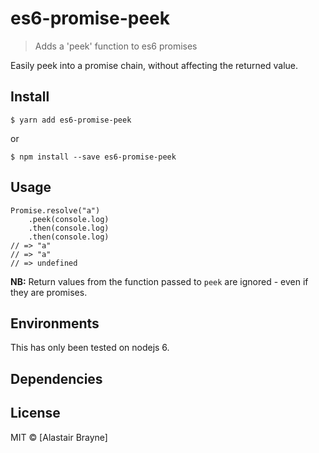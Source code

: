 # es6-promise-peek 

> Adds a &#39;peek&#39; function to es6 promises

Easily peek into a promise chain, without affecting the returned value.


## Install

```
$ yarn add es6-promise-peek
```
or

```
$ npm install --save es6-promise-peek
```

## Usage 

```
Promise.resolve("a")
    .peek(console.log)
    .then(console.log)
    .then(console.log)
// => "a"
// => "a"
// => undefined
```


**NB:** Return values from the function passed to `peek` are ignored - even if they are promises.


## Environments

This has only been tested on nodejs 6.

## Dependencies




## License

MIT © [Alastair Brayne]
